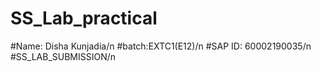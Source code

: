 # SS_Lab_practical
#Name: Disha Kunjadia/n
#batch:EXTC1(E12)/n
#SAP ID: 60002190035/n
#SS_LAB_SUBMISSION/n
